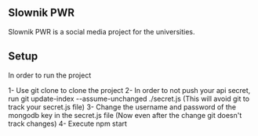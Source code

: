 ## Slownik PWR

Slownik PWR is a social media project for the universities.

## Setup

In order to run the project

1- Use git clone to clone the project
2- In order to not push your api secret, run git update-index --assume-unchanged ./secret.js (This will avoid git to track your secret.js file)
3- Change the username and password of the mongodb key in the secret.js file (Now even after the change git doesn't track changes)
4- Execute npm start
